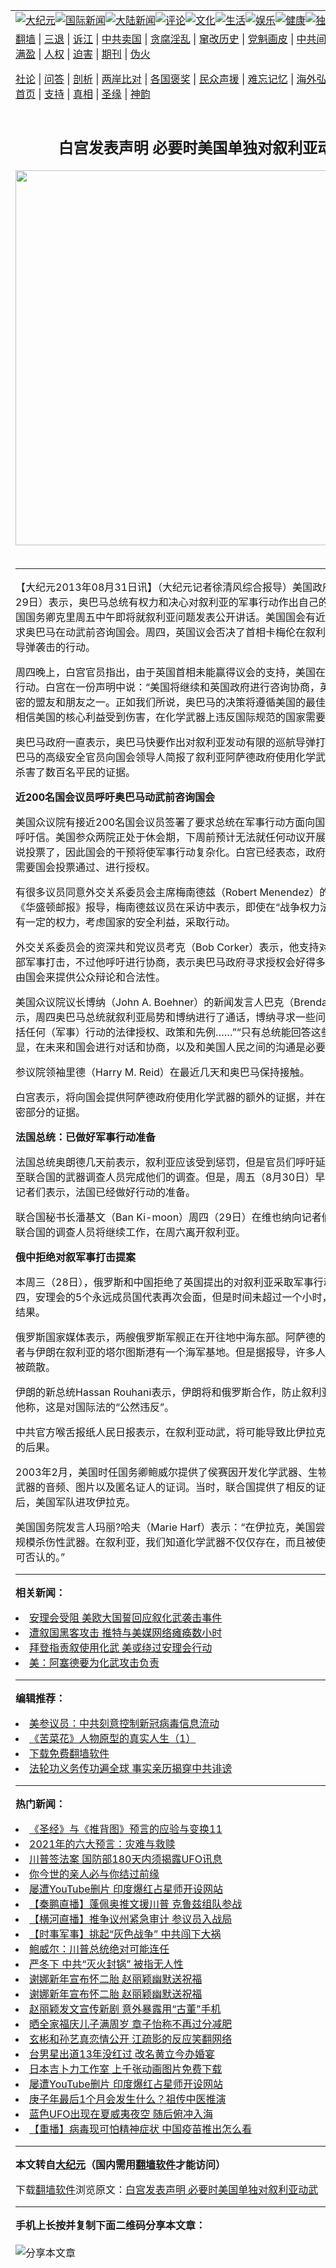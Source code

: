 <a name="1" id="1" target="_blank"></a><span id="1"></span>
<table align=center border="0"><tr><td colspan="2" VALIGN=TOP><a href="https://github.com/rdnfbz347/djy/blob/master/gb/nsc413.md#1"><img src="https://raw.githubusercontent.com/rdnfbz347/www/master/t/djy/1.jpg" title="大纪元"></a><a href="https://github.com/rdnfbz347/djy/blob/master/gb/n24hr.md#1"><img src="https://raw.githubusercontent.com/rdnfbz347/www/master/t/djy/3.jpg" title="国际新闻"></a><a href="https://github.com/rdnfbz347/djy/blob/master/gb/nsc413.md#1"><img src="https://raw.githubusercontent.com/rdnfbz347/www/master/t/djy/4.jpg" title="大陆新闻"></a><a href="https://github.com/rdnfbz347/djy/blob/master/gb/news392.md#1"><img src="https://raw.githubusercontent.com/rdnfbz347/www/master/t/djy/5.jpg" title="评论"></a><a href="https://github.com/rdnfbz347/djy/blob/master/gb/news2007.md#1"><img src="https://raw.githubusercontent.com/rdnfbz347/www/master/t/djy/6.jpg" title="文化"></a><a href="https://github.com/rdnfbz347/djy/blob/master/gb/news2008.md#1"><img src="https://raw.githubusercontent.com/rdnfbz347/www/master/t/djy/7.jpg" title="生活"></a><a href="https://github.com/rdnfbz347/djy/blob/master/gb/ncyule.md#1"><img src="https://raw.githubusercontent.com/rdnfbz347/www/master/t/djy/8.jpg" title="娱乐"></a><a href="https://github.com/rdnfbz347/djy/blob/master/gb/nsc1002.md#1"><img src="https://raw.githubusercontent.com/rdnfbz347/www/master/t/djy/9.jpg" title="健康"><a href="https://github.com/rdnfbz347/djy/blob/master/gb/nf6092.md#1"><img src="https://raw.githubusercontent.com/rdnfbz347/www/master/t/djy/10a.jpg" title="独家"></a><a href="https://github.com/rdnfbz347/djy/blob/master/gb/nf4514.md#1"><img src="https://raw.githubusercontent.com/rdnfbz347/www/master/t/djy/12a.jpg" title="头条"></a></td></tr>
<tr><td colspan="2" VALIGN=TOP><a target="_blank" href="https://github.com/rdnfbz347/www/blob/master/README.md?zsrh#1">翻墙</a> | <a target="_blank" href="https://github.com/rdnfbz347/djy/blob/master/gb/nf5657.md#1">三退</a> | <a target="_blank" href="https://github.com/rdnfbz347/djy/blob/master/gb/nf6124.md#1">诉江</a> | <a target="_blank" href="https://github.com/rdnfbz347/djy/blob/master/gb/nf1176117.md#1">中共卖国</a> | <a target="_blank" href="https://github.com/rdnfbz347/djy/blob/master/gb/nf5773.md#1">贪腐淫乱</a> | <a target="_blank" href="https://github.com/rdnfbz347/djy/blob/master/gb/nf1176115.md#1">窜改历史</a> | <a target="_blank" href="https://github.com/rdnfbz347/djy/blob/master/gb/nf1176107.md#1">党魁画皮</a> | <a target="_blank" href="https://github.com/rdnfbz347/djy/blob/master/gb/nf1320400.md#1">中共间谍</a> | <a target="_blank" href="https://github.com/rdnfbz347/djy/blob/master/gb/nf1176114.md#1">破坏传统</a> | <a target="_blank" href="https://github.com/rdnfbz347/ntdtv/blob/master/gb/prog447_1.md#1">恶贯满盈</a> | <a target="_blank" href="https://github.com/rdnfbz347/djy/blob/master/gb/ncid278.md#1">人权</a> | <a target="_blank" href="https://github.com/rdnfbz347/djy/blob/master/gb/nf1176111.md#1">迫害</a> | <a target="_blank" href="https://gitlab.com/szzdlab/mh-qikan/blob/master/README.md#1">期刊</a> | <a target="_blank" href="https://github.com/rdnfbz347/djy/blob/master/gb/nf5562.md#1">伪火</a></p><p><a target="_blank" href="https://github.com/rdnfbz347/djy/blob/master/gb/9p.md#1">社论</a> | <a target="_blank" href="https://github.com/rdnfbz347/djy/blob/master/gb/nf4378.md#1">问答</a> | <a target="_blank" href="https://github.com/rdnfbz347/djy/blob/master/gb/nf5792.md#1">剖析</a> | <a target="_blank" href="https://github.com/rdnfbz347/djy/blob/master/gb/nf5735.md#1">两岸比对</a> | <a target="_blank" href="https://github.com/rdnfbz347/djy/blob/master/gb/nf6119.md#1">各国褒奖</a> | <a target="_blank" href="https://github.com/rdnfbz347/djy/blob/master/gb/nf6120.md#1">民众声援</a> | <a target="_blank" href="https://github.com/rdnfbz347/djy/blob/master/gb/nf1188594.md#1">难忘记忆</a> | <a target="_blank" href="https://github.com/rdnfbz347/djy/blob/master/gb/nf3180.md#1">海外弘传</a> | <a target="_blank" href="https://github.com/rdnfbz347/djy/blob/master/gb/nf5410.md#1">万人上访</a> | <a target="_blank" href="https://github.com/rdnfbz347/www/blob/master/README.md?zsrh#1">平台首页</a> | <a target="_blank" href="https://github.com/rdnfbz347/djy/blob/master/gb/nf4386.md#1">支持</a> | <a target="_blank" href="https://github.com/rdnfbz347/djy/blob/master/gb/nf4389.md#1">真相</a> | <a target="_blank" href="https://github.com/rdnfbz347/djy/blob/master/gb/nf5790.md#1">圣缘</a> | <a target="_blank" href="https://github.com/rdnfbz347/djy/blob/master/gb/nf4786.md#1">神韵</a></td></tr>
<tr><td VALIGN=TOP width="626"><h2 align=center>白宫发表声明 必要时美国单独对叙利亚动武</h2>
<img width="600" src="https://i.epochtimes.com/assets/uploads/2020/12/f258f47b3d77ac2c3b447ced06a5eef5-320x200.jpg" />
<h6></h6>
<hr>
	<p>【大纪元2013年08月31日讯】（大纪元记者徐清风综合报导）<ahref="https://github.com/rdnfbz347/djy/blob/master/gb/tag/%E7%BE%8E%E5%9B%BD.md#1">美国</a>政府周四（8月29日）表示，奥巴马总统有权力和决心对<ahref="https://github.com/rdnfbz347/djy/blob/master/gb/tag/%E5%8F%99%E5%88%A9%E4%BA%9A.md#1">叙利亚</a>的军事行动作出自己的单独决定。<ahref="https://github.com/rdnfbz347/djy/blob/master/gb/tag/%E7%BE%8E%E5%9B%BD.md#1">美国</a>国务卿克里周五中午即将就叙利亚问题发表公开讲话。美国国会有近200名议员要求奥巴马在动武前咨询国会。周四，英国议会否决了首相卡梅伦在叙利亚问题上采取导弹袭击的行动。</p>
<p>周四晚上，白宫官员指出，由于英国首相未能赢得议会的支持，美国在必要时将独自行动。白宫在一份声明中说：“美国将继续和英国政府进行咨询协商，英国是我们最亲密的盟友和朋友之一。正如我们所说，奥巴马的决策将遵循美国的最佳利益。奥巴马相信美国的核心利益受到伤害，在化学武器上违反国际规范的国家需要予以追究。”</p>
<p>奥巴马政府一直表示，奥巴马快要作出对<ahref="https://github.com/rdnfbz347/djy/blob/master/gb/tag/%E5%8F%99%E5%88%A9%E4%BA%9A.md#1">叙利亚</a>发动有限的巡航导弹打击的决定。奥巴马的高级安全官员向国会领导人简报了叙利亚阿萨德政府使用化学武器在8月21日杀害了数百名平民的证据。</p>
<p><b>近200名国会议员呼吁奥巴马动武前咨询国会</b></p>
<p>美国众议院有接近200名国会议员签署了要求总统在军事行动方面向国会寻求批准的呼吁信。美国参众两院正处于休会期，下周前预计无法就任何动议开展辩论，更不用说投票了，因此国会的干预将使军事行动复杂化。白宫已经表态，政府动用武力并不需要国会投票通过、进行授权。</p>
<p>有很多议员同意外交关系委员会主席梅南德兹（Robert Menendez）的支持观点。据《华盛顿邮报》报导，梅南德兹议员在采访中表示，即使在“战争权力法”下，总统拥有一定的权力，考虑国家的安全利益，采取行动。</p>
<p>外交关系委员会的资深共和党议员考克（Bob Corker）表示，他支持对叙利亚进行局部军事打击，不过他呼吁进行协商，表示奥巴马政府寻求授权会好得多。他说，只能由国会来提供公众辩论和合法性。</p>
<p>美国众议院议长博纳（John A. Boehner）的新闻发言人巴克（Brendan Buck）表示，周四奥巴马总统就叙利亚局势和博纳进行了通话，博纳寻求一些问题的答案，“包括任何（军事）行动的法律授权、政策和先例&#8230;&#8230;”“只有总统能回答这些问题，很明显，在未来和国会进行对话和协商，以及和美国人民之间的沟通是必要的。”</p>
<p>参议院领袖里德（Harry M. Reid）在最近几天和奥巴马保持接触。</p>
<p>白宫表示，将向国会提供阿萨德政府使用化学武器的额外的证据，并在本周公开非机密部分的证据。</p>
<p><B>法国总统：已做好军事行动准备</B></p>
<p>法国总统奥朗德几天前表示，叙利亚应该受到惩罚，但是官员们呼吁延迟采取行动直至联合国的武器调查人员完成他们的调查。但是，周五（8月30日）早上，奥朗德向记者们表示，法国已经做好行动的准备。</p>
<p>联合国秘书长潘基文（Ban Ki-moon）周四（29日）在维也纳向记者们表示，周五联合国的调查人员将继续工作，在周六离开叙利亚。</p>
<p><B>俄中拒绝对叙军事打击提案</B></p>
<p>本周三（28日），俄罗斯和中国拒绝了英国提出的对叙利亚采取军事行动的议案。周四，安理会的5个永远成员国代表再次会面，但是时间未超过一个小时，也没有任何结果。</p>
<p>俄罗斯国家媒体表示，两艘俄罗斯军舰正在开往地中海东部。阿萨德的主要外国支持者与伊朗在叙利亚的塔尔图斯港有一个海军基地。但是据报导，许多人员在最近几天被疏散。</p>
<p>伊朗的新总统Hassan Rouhani表示，伊朗将和俄罗斯合作，防止叙利亚受到打击，他称，这是对国际法的“公然违反”。</p>
<p>中共官方喉舌报纸人民日报表示，在叙利亚动武，将可能导致比伊拉克战争更加严重的后果。</p>
<p>2003年2月，美国时任国务卿鲍威尔提供了侯赛因开发化学武器、生物武器甚至是核武器的音频、图片以及匿名证人的证词。当时，联合国提供了相反的证据。一个月后，美国军队进攻伊拉克。</p>
<p>美国国务院发言人玛丽?哈夫（Marie Harf）表示：“在伊拉克，美国尝试证明存在大规模杀伤性武器。在叙利亚，我们知道化学武器不仅仅存在，而且被使用&#8230;&#8230;这是不可否认的。”</p>
<p>
	
<hr>


<strong>相关新闻：</strong>
<li><a href="https://github.com/rdnfbz347/djy/blob/master/gb/13/8/29/n3951704.md#1">安理会受阻 美欧大国誓回应叙化武袭击事件</a></li>
<li><a href="https://github.com/rdnfbz347/djy/blob/master/gb/13/8/29/n3951710.md#1">遭叙国黑客攻击 推特与美媒网络瘫痪数小时</a></li>
<li><a href="https://github.com/rdnfbz347/djy/blob/master/gb/13/8/29/n3951735.md#1">拜登指责叙使用化武 美或绕过安理会行动</a></li>
<li><a href="https://github.com/rdnfbz347/djy/blob/master/gb/13/8/29/n3951774.md#1">美：阿塞德要为化武攻击负责</a></li>
<hr>


<strong>编辑推荐：</strong>
<li><a href="https://github.com/onzhi266/djy/blob/master/gb/20/2/22/n11887949.md#1">美参议员：中共刻意控制新冠病毒信息流动</a></li>
<li><a href="https://github.com/tsiac2612/djy/blob/master/gb/18/1/10/n10045158.md#1" target="_blank">《苦菜花》人物原型的真实人生（1）</a></li><li><a href="https://github.com/rdnfbz347/www/blob/master/README.md?dfh#1" target="_blank">下载免费翻墙软件</a></li><li><a href="https://github.com/tsiac2612/djy/blob/master/gb/18/7/22/n10581061.md#1" target="_blank">法轮功义务传功遍全球 事实亲历揭穿中共诽谤</a></li>
<hr>

<strong>热门新闻：</strong>
<li><a href="https://github.com/rdnfbz347/djy/blob/master/gb/20/10/3/n12449891.md#1">《圣经》与《推背图》预言的应验与变换11</a></li>
<li><a href="https://github.com/rdnfbz347/djy/blob/master/gb/20/12/30/n12654008.md#1">2021年的六大预言：灾难与救赎</a></li>
<li><a href="https://github.com/rdnfbz347/djy/blob/master/gb/21/1/1/n12659278.md#1">川普签法案 国防部180天内须揭露UFO讯息</a></li>
<li><a href="https://github.com/rdnfbz347/djy/blob/master/gb/20/12/30/n12655241.md#1">你今世的亲人必与你结过前缘</a></li>
<li><a href="https://github.com/rdnfbz347/djy/blob/master/gb/21/1/3/n12663595.md#1">屡遭YouTube删片 印度爆红占星师开设网站</a></li>
<li><a href="https://github.com/rdnfbz347/djy/blob/master/gb/21/1/2/n12662606.md#1">【秦鹏直播】蓬佩奥推文援川普 克鲁兹组队参战</a></li>
<li><a href="https://github.com/rdnfbz347/djy/blob/master/gb/21/1/3/n12663123.md#1">【横河直播】推争议州紧急审计 参议员入战局</a></li>
<li><a href="https://github.com/rdnfbz347/djy/blob/master/gb/21/1/1/n12659957.md#1">【时事军事】挑起“灰色战争” 中共闯下大祸</a></li>
<li><a href="https://github.com/rdnfbz347/djy/blob/master/gb/21/1/2/n12662545.md#1">鲍威尔：川普总统绝对可能连任</a></li>
<li><a href="https://github.com/rdnfbz347/djy/blob/master/gb/21/1/1/n12660859.md#1">严冬下 中共“灭火封锅” 被指无人性</a></li>
<li><a href="https://github.com/rdnfbz347/djy/blob/master/gb/21/1/1/n12660785.md#1">谢娜新年宣布怀二胎 赵丽颖幽默送祝福</a></li>
<li><a href="https://github.com/rdnfbz347/djy/blob/master/gb/21/1/1/n12660785.md#1">谢娜新年宣布怀二胎 赵丽颖幽默送祝福</a></li>
<li><a href="https://github.com/rdnfbz347/djy/blob/master/gb/21/1/4/n12664632.md#1">赵丽颖发文宣传新剧 意外暴露用“古董”手机</a></li>
<li><a href="https://github.com/rdnfbz347/djy/blob/master/gb/21/1/2/n12661313.md#1">晒全家福庆儿子满周岁 章子怡称不再过分减肥</a></li>
<li><a href="https://github.com/rdnfbz347/djy/blob/master/gb/21/1/3/n12664153.md#1">玄彬和孙艺真恋情公开 江疏影的反应笑翻网络</a></li>
<li><a href="https://github.com/rdnfbz347/djy/blob/master/gb/21/1/3/n12663471.md#1">台男星出道13年没红过 改名黄立今办婚宴</a></li>
<li><a href="https://github.com/rdnfbz347/djy/blob/master/gb/21/1/3/n12663493.md#1">日本吉卜力工作室 上千张动画图片免费下载</a></li>
<li><a href="https://github.com/rdnfbz347/djy/blob/master/gb/21/1/3/n12663595.md#1">屡遭YouTube删片 印度爆红占星师开设网站</a></li>
<li><a href="https://github.com/rdnfbz347/djy/blob/master/gb/21/1/2/n12662244.md#1">庚子年最后1个月会发生什么？祖传中医推演</a></li>
<li><a href="https://github.com/rdnfbz347/djy/blob/master/gb/21/1/4/n12665017.md#1">蓝色UFO出现在夏威夷夜空 随后俯冲入海</a></li>
<li><a href="https://github.com/rdnfbz347/djy/blob/master/gb/21/1/3/n12663102.md#1">【重播】病毒现可怕精神症状 中国疫苗推出怎么看</a></li>
<hr>

<strong>本文转自<a href="https://www.epochtimes.com">大纪元</a>（国内需用<a href="https://github.com/rdnfbz347/www/blob/master/README.md#8">翻墙软件</a>才能访问）</strong><p>下载<a href="https://github.com/rdnfbz347/www/blob/master/README.md#8">翻墙软件</a>浏览原文：<a href="https://www.epochtimes.com/gb/13/8/31/n3953487.htm">白宫发表声明 必要时美国单独对叙利亚动武</a></p><hr>

<strong>手机上长按并复制下面二维码分享本文章：</strong><br><br><img src="https://chart.apis.google.com/chart?cht=qr&chs=240x240&choe=UTF-8&chld=M|2&chl=https://github.com/rdnfbz347/djy/blob/master/gb/13/8/31/n3953487.md%231" title="分享本文章"></td><td VALIGN=TOP><a href="https://github.com/rdnfbz347/djy/blob/master/gb/16/1/21/n4622075.md?dfh#1" target="_blank"><img src="https://raw.githubusercontent.com/rdnfbz347/djy/master/gb/300/wei-f1.jpg" title="中共的伪火骗局"  alt="中共的伪火骗局"></a><br><a href="https://github.com/rdnfbz347/www/blob/master/README.md?dfh#9" target="_blank"><img src="https://raw.githubusercontent.com/rdnfbz347/djy/master/gb/300/yong-h.jpg" title="永恒的见证"  alt="永恒的见证"></a><br><a href="https://github.com/rdnfbz347/djy/blob/master/gb/13/9/29/n3974789.md?dfh#1" target="_blank"><img src="https://raw.githubusercontent.com/rdnfbz347/djy/master/gb/300/shang-lnz.jpg" title="善良女子被中共投男牢"  alt="善良女子被中共投男牢"></a><br><a href="https://github.com/rdnfbz347/djy/blob/master/gb/16/3/16/n4663449.md?dfh#1" target="_blank"><img src="https://raw.githubusercontent.com/rdnfbz347/djy/master/gb/300/huo-z3.jpg" title="警卫目击活摘器官"  alt="警卫目击活摘器官"></a><br><a href="https://github.com/rdnfbz347/djy/blob/master/gb/16/8/7/n8177641.md?dfh#1" target="_blank"><img src="https://raw.githubusercontent.com/rdnfbz347/djy/master/gb/300/huo-z4.jpg" title="证人描述活摘恐怖"  alt="证人描述活摘恐怖"></a><br><a href="https://github.com/rdnfbz347/djy/blob/master/gb/10/4/19/n2881569.md?dfh#1" target="_blank"><img src="https://raw.githubusercontent.com/rdnfbz347/djy/master/gb/300/huo-z1.jpg" title="揭开活摘器官黑幕"  alt="揭开活摘器官黑幕"></a><br><a href="https://github.com/rdnfbz347/djy/blob/master/gb/10/11/7/n3077476.md?dfh#1" target="_blank"><img src="https://raw.githubusercontent.com/rdnfbz347/djy/master/gb/300/ma-ks.jpg" title="马克思的成魔之路"  alt="马克思的成魔之路"></a><br><a href="https://github.com/rdnfbz347/djy/blob/master/gb/14/6/9/n4173977.md?dfh#1" target="_blank"><img src="https://raw.githubusercontent.com/rdnfbz347/djy/master/gb/300/chang-zs.jpg" title="藏字石 蕴天机"  alt="藏字石 蕴天机"></a><br><a href="https://github.com/rdnfbz347/djy/blob/master/gb/18/5/10/n10381511.md?dfh#1" target="_blank"><img src="https://raw.githubusercontent.com/rdnfbz347/djy/master/gb/300/st1.jpg" title="关注3亿人三退"  alt="关注3亿人三退"></a><br><a href="https://github.com/rdnfbz347/djy/blob/master/gb/18/3/21/n10237682.md?dfh#1" target="_blank"><img src="https://raw.githubusercontent.com/rdnfbz347/djy/master/gb/300/jie-t.jpg" title="解体中共复兴中华"  alt="解体中共复兴中华"></a><br><a href="https://github.com/rdnfbz347/djy/blob/master/gb/9/2/9/n2422991.md?dfh#1" target="_blank"><img src="https://raw.githubusercontent.com/rdnfbz347/djy/master/gb/300/gao-zs.jpg" title="中共迫害良心律师"  alt="中共迫害良心律师"></a><br><a href="https://github.com/rdnfbz347/djy/blob/master/gb/18/12/9/n10900044.md?dfh#1" target="_blank"><img src="https://raw.githubusercontent.com/rdnfbz347/djy/master/gb/300/sj1.jpg" title="303万人举报江泽民"  alt="303万人举报江泽民"></a><br><a href="https://github.com/rdnfbz347/djy/blob/master/gb/18/8/28/n10672014.md?dfh#1" target="_blank"><img src="https://raw.githubusercontent.com/rdnfbz347/djy/master/gb/300/sj2.jpg" title="这些官员为何起诉江泽民"  alt="这些官员为何起诉江泽民"></a><br><a href="https://github.com/rdnfbz347/djy/blob/master/gb/8/12/18/n2367165.md?dfh#1" target="_blank"><img src="https://raw.githubusercontent.com/rdnfbz347/djy/master/gb/300/liangan.jpg" title="海峡两岸的强烈对比"  alt="海峡两岸的强烈对比"></a><br><a href="https://github.com/rdnfbz347/djy/blob/master/gb/15/12/10/n4593139.md?dfh#1" target="_blank"><img src="https://raw.githubusercontent.com/rdnfbz347/djy/master/gb/300/jia-ndzl.jpg" title="加拿大总理的贺信"  alt="加拿大总理的贺信"></a><br><a href="https://github.com/rdnfbz347/djy/blob/master/gb/11/6/17/n3289382.md?dfh#1" target="_blank"><img src="https://raw.githubusercontent.com/rdnfbz347/djy/master/gb/300/xiao-wd.jpg" title="探寻真相兼听则明"  alt="探寻真相兼听则明"></a><br><a href="https://github.com/rdnfbz347/djy/blob/master/gb/18/10/27/n10812623.md?dfh#1" target="_blank"><img src="https://raw.githubusercontent.com/rdnfbz347/djy/master/gb/300/yindu.jpg" title="印度媒体报道东方"  alt="印度媒体报道东方"></a><br><a href="https://github.com/rdnfbz347/djy/blob/master/gb/18/6/9/n10469652.md?dfh#1" target="_blank"><img src="https://raw.githubusercontent.com/rdnfbz347/djy/master/gb/300/xie-j.jpg" title="不一样的海外校园"  alt="不一样的海外校园"></a><br><a href="https://github.com/rdnfbz347/djy/blob/master/gb/7/4/5/n1669415.md?dfh#1" target="_blank"><img src="https://raw.githubusercontent.com/rdnfbz347/djy/master/gb/300/li-up.jpg" title="从大师到徒弟的传奇"  alt="从大师到徒弟的传奇"></a><br><a href="https://github.com/rdnfbz347/djy/blob/master/gb/17/5/26/n9191512.md?dfh#1" target="_blank"><img src="https://raw.githubusercontent.com/rdnfbz347/djy/master/gb/300/zfl2.jpg" title="亿万人与东方一本奇书"  alt="亿万人与东方一本奇书"></a><br><a href="https://github.com/rdnfbz347/djy/blob/master/gb/13/11/27/n4020290.md?dfh#1" target="_blank"><img src="https://raw.githubusercontent.com/rdnfbz347/djy/master/gb/300/zhen-h.jpg" title="大陆见不到的震撼场面"  alt="大陆见不到的震撼场面"></a><br><a href="https://github.com/rdnfbz347/djy/blob/master/gb/15/7/17/n4482910.md?dfh#1" target="_blank"><img src="https://raw.githubusercontent.com/rdnfbz347/djy/master/gb/300/dalu-sk.jpg" title="人心向善 大陆当初盛况"  alt="人心向善 大陆当初盛况"></a><br><a href="https://github.com/rdnfbz347/djy/blob/master/gb/19/1/5/n10955468.md?dfh#1" target="_blank"><img src="https://raw.githubusercontent.com/rdnfbz347/djy/master/gb/300/zfl1.jpg" title="追寻真理 这书讲什么"  alt="追寻真理 这书讲什么"></a><br><a href="https://github.com/rdnfbz347/www/blob/master/README.md?dfh#1" target="_blank"><img src="https://raw.githubusercontent.com/rdnfbz347/djy/master/gb/300/fq1.jpg" title="下载免费翻墙软件"  alt="下载免费翻墙软件"></a><br></td></tr></table>
